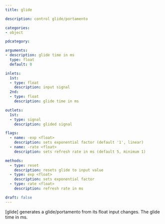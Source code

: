 ```yaml
---
title: glide

description: control glide/portamento

categories:
- object

pdcategory:

arguments:
- description: glide time in ms
  type: float
  default: 0

inlets:
  1st:
  - type: float
    description: input signal
  2nd:
  - type: float
    description: glide time in ms

outlets:
  1st:
  - type: signal
    description: glided signal

flags:
  - name: -exp <float>
    description: sets exponential factor (default '1', linear)
  - name: -rate <float>
    description: sets refresh rate in ms (default 5, minimum 1)

methods:
  - type: reset
    description: resets glide to input value
  - type: exp <float>
    description: sets exponential factor
  - type: rate <float>
    description: refresh rate in ms

draft: false
---
```


[glide] generates a glide/portamento from its float input changes. The glide time in ms.

